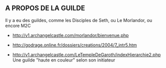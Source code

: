 A PROPOS DE LA GUILDE
---

Il y a eu des guildes, comme les Disciples de Seth, ou Le Morlandor, ou encore M2C

- http://v1.archangelcastle.com/morlandor/bienvenue.php

- http://godrage.online.fr/dossiers/creations/2004/7_intr5.htm 

- http://v1.archangelcastle.com/LeTempleDeGaroth/indexHierarchie2.php Une guilde "haute en couleur" selon son initiateur
